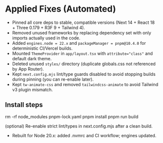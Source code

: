 # Applied Fixes (Automated)

- Pinned all core deps to stable, compatible versions (Next 14 + React 18 + Three 0.179 + R3F 9 + Tailwind 4).
- Removed unused frameworks by replacing dependency set with only imports actually used in the code.
- Added `engines.node = 22.x` and `packageManager = pnpm@10.4.0` for deterministic CI/Vercel builds.
- Mounted `ThemeProvider` in `app/layout.tsx` with `attribute="class"` and default dark theme.
- Deleted unused `styles/` directory (duplicate globals.css not referenced by App Router).
- Kept `next.config.mjs` lint/type guards disabled to avoid stopping builds during pinning (you can re-enable later).
- Kept `tw-animate-css` and removed `tailwindcss-animate` to avoid Tailwind v3 plugin mismatch.

## Install steps
rm -rf node_modules pnpm-lock.yaml
pnpm install
pnpm run build

(optional) Re-enable strict lint/types in next.config.mjs after a clean build.


- Rebuilt for Node 20.x: added .nvmrc and CI workflow; engines updated.
